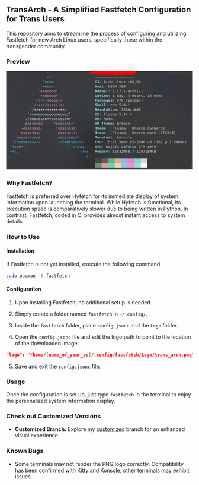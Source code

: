 ## TransArch - A Simplified Fastfetch Configuration for Trans Users

This repository aims to streamline the process of configuring and utilizing Fastfetch for new Arch Linux users, specifically those within the transgender community.

### Preview

![Fastfetch Preview](/assets/fastfetch_preview.png)

### Why Fastfetch?

Fastfetch is preferred over Hyfetch for its immediate display of system information upon launching the terminal. While Hyfetch is functional, its execution speed is comparatively slower due to being written in Python. In contrast, Fastfetch, coded in C, provides almost instant access to system details.

### How to Use

#### Installation

If Fastfetch is not yet installed, execute the following command:

```bash
sudo pacman -S fastfetch
```

#### Configuration

1. Upon installing Fastfetch, no additional setup is needed.

2. Simply create a folder named `fastfetch` in `~/.config/`.

3. Inside the `fastfetch` folder, place `config.jsonc` and the `Logo` folder.

4. Open the `config.jsonc` file and edit the logo path to point to the location of the downloaded image:

```json
"logo": "/home/[name_of_your_pc]/.config/fastfetch/Logo/trans_arch.png"
```

5. Save and exit the `config.jsonc` file.

### Usage

Once the configuration is set up, just type `fastfetch` in the terminal to enjoy the personalized system information display.

### Check out Customized Versions

- **Customized Branch:** Explore my [customized](https://github.com/ShinniUwU/fastfetch-transflag/tree/customized) branch for an enhanced visual experience.

### Known Bugs

- Some terminals may not render the PNG logo correctly. Compatibility has been confirmed with Kitty and Konsole; other terminals may exhibit issues.
